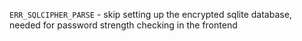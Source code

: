 `ERR_SQLCIPHER_PARSE` - skip setting up the encrypted sqlite database, needed for 
password strength checking in the frontend
